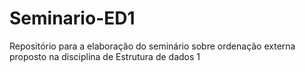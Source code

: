 # Seminario-ED1
Repositório para a elaboração do seminário sobre ordenação externa proposto na disciplina de Estrutura de dados 1

